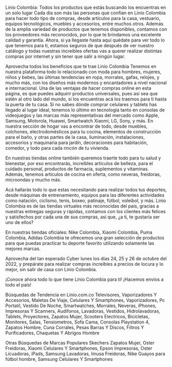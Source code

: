 Linio Colombia: Todos los productos que estás buscando los encuentras en un solo lugar
Cada día son más las personas que confían en Linio Colombia para hacer todo tipo de compras, desde artículos para la casa, vestuario, equipos tecnológicos, muebles y accesorios, entre muchos otros. Además de la amplia variedad de productos que tenemos disponibles, contamos con los proveedores más reconocidos, por lo que te brindamos una excelente calidad y garantía. Ahora, si ya llegaste hasta aquí quédate para ver todo lo que tenemos para ti, estamos seguros de que después de ver nuestro catálogo y todas nuestras increíbles ofertas vas a querer realizar distintas compras por internet y sin tener que salir a ningún lugar.



Aprovecha todos los beneficios que te trae Linio Colombia
Tenemos en nuestra plataforma todo lo relacionado con moda para hombres, mujeres, niños y bebes, las últimas tendencias en ropa, morrales, gafas, relojes, y mucho más, con los diseños más modernos y encantadores a nivel nacional e internacional. Una de las ventajas de hacer compras online en esta página, es que puedes adquirir productos universales, pues así sea que estén al otro lado del mundo, si los encuentras acá los traemos para ti hasta la puerta de tu casa. Si no sabes dónde comprar celulares y tablets has llegado al lugar ideal, tenemos lo último en tecnología tanto en consolas de videojuegos y las marcas más representativas del mercado como Apple, Samsung, Motorola, Huawei, Smartwatch Xiaomi, LG, Sony, y más. En nuestra sección de hogar vas a encontrar de todo, desde muebles, colchones, electrodomésticos para tu cocina, elementos de construcción para el baño, y otras partes de la casa, iluminación, instalaciones, accesorios y maquinaria para jardín, decoraciones para habitación, comedor, y todo para cada rincón de tu vivienda.

En nuestras tiendas online también queremos traerte todo para tu salud y bienestar, por eso encontrarás, increíbles artículos de belleza, para el cuidado personal, productos de farmacia, suplementos y vitaminas. Además, tenemos artículos de cocina en oferta, como neveras, freidoras, microondas y mucho más.

Acá hallarás todo lo que estas necesitando para realizar todos tus deportes, desde máquinas de entrenamiento, equipos para las diferentes actividades como natación, ciclismo, tenis, boxeo, patinaje, fútbol, voleibol, y más. Linio Colombia es de las tiendas virtuales más reconocidas del país, gracias a nuestras entregas seguras y rápidas, contamos con los clientes más felices y satisfechos por cada una de sus compras, así que, ¿a ti, te gustaría ser uno de ellos?

En nuestras tiendas oficiales: Nike Colombia, Xiaomi Colombia, Puma Colombia, Adidas Colombia te ofrecemos una gran selección de productos para que puedas practicar tu deporte favorito utilizando solamente las mejores marcas.



Aprovecha del tan esperado Cyber lunes los días 24, 25 y 26 de octubre del 2022, y prepárate para realizar compras increíbles a precios de locura y lo mejor, sin salir de casa con Linio Colombia.

¡Conoce ahora todo lo que tiene Linio Colombia para ti! ¡Hacemos envíos a todo el país!


Búsquedas de Tendencia en Linio.com.co
Televisores, Vaporizadores Y Accesorios, Maletas De Viaje, Celulares Y Smartphones, Vaporizadores, Pc Portatil, Vestido De Noche, Smartwatches, Morrales, Neveras, iPhones, Impresoras Y Scanners, Audifonos, Lavadoras, Vestidos, Hidrolavadoras, Tablets, Proyectores, Zapatos Mujer, Scooters Electricos, Bicicletas, Monitores, Salas, Tensiometros, Sofa Cama, Consolas Playstation 4, Zapatos Hombre, Cuna Corrales, Pesas Barras Y Discos, Filtros Y Purificadores, Chaquetas Y Abrigos Hombre



Otras Búsquedas de Marcas Populares
Skechers Zapatos Mujer, Oster Freidoras, Xiaomi Celulares Y Smartphones, Epson Impresoras, Oster Licuadoras, iPads, Samsung Lavadoras, Imusa Freidoras, Nike Guayos para fútbol hombre, Samsung Celulares Y Smartphones